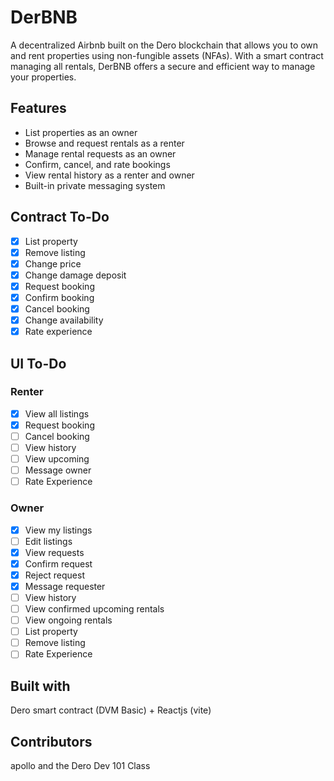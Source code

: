 # DerBNB

A decentralized Airbnb built on the Dero blockchain that allows you to own and rent properties using non-fungible assets (NFAs). With a smart contract managing all rentals, DerBNB offers a secure and efficient way to manage your properties.

## Features
- List properties as an owner
- Browse and request rentals as a renter
- Manage rental requests as an owner
- Confirm, cancel, and rate bookings
- View rental history as a renter and owner
- Built-in private messaging system

## Contract To-Do
- [x] List property
- [x] Remove listing
- [x] Change price
- [x] Change damage deposit
- [x] Request booking
- [x] Confirm booking
- [x] Cancel booking
- [x] Change availability
- [x] Rate experience

## UI To-Do
### Renter
- [x] View all listings
- [x] Request booking
- [ ] Cancel booking
- [ ] View history
- [ ] View upcoming
- [ ] Message owner
- [ ] Rate Experience

### Owner
- [x] View my listings
- [ ] Edit listings
- [x] View requests
- [x] Confirm request
- [x] Reject request
- [x] Message requester
- [ ] View history
- [ ] View confirmed upcoming rentals
- [ ] View ongoing rentals
- [ ] List property
- [ ] Remove listing
- [ ] Rate Experience

## Built with
Dero smart contract (DVM Basic) + Reactjs (vite)

## Contributors
apollo and the Dero Dev 101 Class
